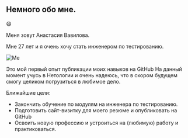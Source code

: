 ## Немного обо мне.
😄

Меня зовут Анастасия Вавилова.

Мне 27 лет и я очень хочу стать инженером по тестированию.

![Me](https://sun1-90.userapi.com/impg/wDheyRyEkc9mV5EV0GM3AsrG1K0ZTZyfLCYyAg/cZ4qEEKQH1M.jpg?size=1234x1852&quality=95&sign=0fb90d6649a5b220e6465f5966bc8763&type=album)

Это мой первый опыт публикации моих навыков на GitHub
На данный момент учусь в Нетологии и очень надеюсь, что в скором будущем смогу целиком погрузиться в любимое дело.

Ближайшие цели:
* Закончить обучение по модулям на инженера по тестированию.
* Подготовить сайт-визитку для моего резюме и опубликовать на GitHub
* Освоить новую профессию и устроиться на (любимую) работу и практиковаться.
  
